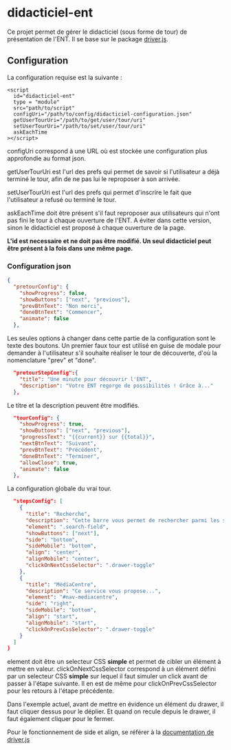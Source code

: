 # didacticiel-ent

Ce projet permet de gérer le didacticiel (sous forme de tour) de présentation de l'ENT. Il se base sur le package [driver.js](https://github.com/kamranahmedse/driver.js).

## Configuration

La configuration requise est la suivante :

```
<script
  id="didacticiel-ent"
  type = "module"
  src="path/to/script"
  configUri="/path/to/config/didacticiel-configuration.json"
  getUserTourUri="/path/to/get/user/tour/uri"
  setUserTourUri="/path/to/set/user/tour/uri"
  askEachTime
></script>
```

configUri correspond à une URL où est stockée une configuration plus approfondie au format json.

getUserTourUri est l'url des prefs qui permet de savoir si l'utilisateur a déjà terminé le tour, afin de ne pas lui le reproposer à son arrivée.

setUserTourUri est l'url des prefs qui permet d'inscrire le fait que l'utilisateur a refusé ou terminé le tour.

askEachTime doit être présent s'il faut reproposer aux utilisateurs qui n'ont pas fini le tour à chaque ouverture de l'ENT. A éviter dans cette version, sinon le didacticiel est proposé à chaque ouverture de la page.

**L'id est necessaire et ne doit pas être modifié. Un seul didacticiel peut être présent à la fois dans une même page.**

### Configuration json

```json
{
  "pretourConfig": {
    "showProgress": false,
    "showButtons": ["next", "previous"],
    "prevBtnText": "Non merci",
    "doneBtnText": "Commencer",
    "animate": false
  },
```

Les seules options à changer dans cette partie de la configuration sont le texte des boutons. Un premier faux tour est utilisé en guise de modale pour demander à l'utilisateur s'il souhaite réaliser le tour de découverte, d'où la nomenclature "prev" et "done".

```json
  "pretourStepConfig":{
    "title": "Une minute pour découvrir l'ENT",
    "description": "Votre ENT regorge de possibilités ! Grâce à..."
  },
```

Le titre et la description peuvent être modifiés.

```json
  "tourConfig": {
    "showProgress": true,
    "showButtons": ["next", "previous"],
    "progressText": "{{current}} sur {{total}}",
    "nextBtnText": "Suivant",
    "prevBtnText": "Précédent",
    "doneBtnText": "Terminer",
    "allowClose": true,
    "animate": false
  },
```

La configuration globale du vrai tour.

```json
  "stepsConfig": [
    {
      "title": "Recherche",
      "description": "Cette barre vous permet de rechercher parmi les services de l'ENT.",
      "element": ".search-field",
      "showButtons": ["next"],
      "side": "bottom",
      "sideMobile": "bottom",
      "align": "center",
      "alignMobile": "center",
      "clickOnNextCssSelector": ".drawer-toggle"
    },
    {
      "title": "MédiaCentre",
      "description": "Ce service vous propose...",
      "element": "#nav-mediacentre",
      "side": "right",
      "sideMobile": "bottom",
      "align": "start",
      "alignMobile": "start",
      "clickOnPrevCssSelector": ".drawer-toggle"
    }
  ]
}
```

element doit être un selecteur CSS **simple** et permet de cibler un élément à mettre en valeur.
clickOnNextCssSelector correspond à un élément défini par un selecteur CSS **simple** sur lequel il faut simuler un click avant de passer à l'étape suivante.
Il en est de même pour clickOnPrevCssSelector pour les retours à l'étape précédente.

Dans l'exemple actuel, avant de mettre en évidence un élément du drawer, il faut cliquer dessus pour le déplier. Et quand on recule depuis le drawer, il faut également cliquer pour le fermer.

Pour le fonctionnement de side et align, se référer à la [documentation de driver.js](https://driverjs.com/docs/installation)
